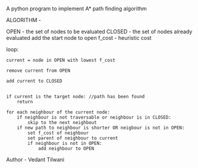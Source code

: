 A python program to implement A* path finding algorithm

ALGORITHM -

OPEN - the set of nodes to be evaluated
CLOSED - the set of nodes already evaluated
add the start node to open
f_cost - heuristic cost

loop:

	current = node in OPEN with lowest f_cost
	
	remove current from OPEN
	
	add current to CLOSED
	

	if current is the target node: //path has been found
		return

	for each neighbour of the current node:
		if neighbour is not traversable or neighbour is in CLOSED:
			skip to the next neighbout
		if new path to neighbour is shorter OR neigbour is not in OPEN:
			set f_cost of neighbour
			set parent of neighbour to current
			if neighbour is not in OPEN:
				add neighbour to OPEN

Author - Vedant Tilwani

